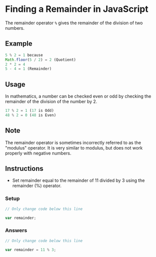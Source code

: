 # Finding a Remainder in JavaScript

The remainder operator `%` gives the remainder of the division of two numbers.

## Example

```javascript
5 % 2 = 1 because
Math.floor(5 / 2) = 2 (Quotient)
2 * 2 = 4
5 - 4 = 1 (Remainder)
```

## Usage
In mathematics, a number can be checked even or odd by checking the remainder 
of the division of the number by 2.

```javascript
17 % 2 = 1 (17 is Odd)
48 % 2 = 0 (48 is Even)
```

## Note
The remainder operator is sometimes incorrectly referred to as the "modulus" operator. It is very similar to modulus, 
but does not work properly with negative numbers.

## Instructions
 - Set remainder equal to the remainder of 11 divided by 3 using the remainder (%) operator.
 
### Setup

```javascript
// Only change code below this line

var remainder;
```

### Answers

```javascript
// Only change code below this line

var remainder = 11 % 3;
```
